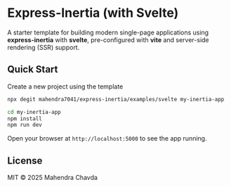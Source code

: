 # Express-Inertia (with Svelte)

A starter template for building modern single-page applications using **express-inertia** with **svelte**, pre-configured with **vite** and server-side rendering (SSR) support.

## Quick Start

Create a new project using the template

```bash
npx degit mahendra7041/express-inertia/examples/svelte my-inertia-app

cd my-inertia-app
npm install
npm run dev
```

Open your browser at `http://localhost:5000` to see the app running.

## License

MIT © 2025 Mahendra Chavda
